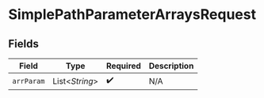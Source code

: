 # SimplePathParameterArraysRequest


## Fields

| Field              | Type               | Required           | Description        |
| ------------------ | ------------------ | ------------------ | ------------------ |
| `arrParam`         | List\<*String*>    | :heavy_check_mark: | N/A                |